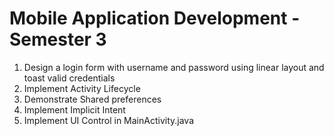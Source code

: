 # Mobile Application Development - Semester 3

<ol>
  <li>Design a login form with username and password using linear layout and toast valid credentials</li>
  <li>Implement Activity Lifecycle</li>
  <li>Demonstrate Shared preferences</li>
  <li>Implement Implicit Intent</li>
  <li>Implement UI Control in MainActivity.java</li>
</ol>
  
